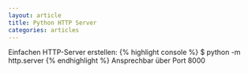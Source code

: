 ```yaml
---
layout: article
title: Python HTTP Server
categories: articles
---
```

Einfachen HTTP-Server erstellen:
{% highlight console %}
$ python -m http.server 
{% endhighlight %}
Ansprechbar über Port 8000
